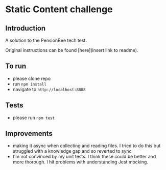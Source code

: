 # Static Content challenge

## Introduction
A solution to the PensionBee tech test. 

Original instructions can be found [here](insert link to readme).

## To run
* please clone repo
* run `npm install`
* navigate to `http://localhost:8888`

## Tests
* please run `npm test`

## Improvements
* making it async when collecting and reading files. I tried to do this but struggled with a knowledge gap and so reverted to sync
* I'm not convinced by my unit tests. I think these could be better and more thorough. I hit problems with understanding Jest mocking.